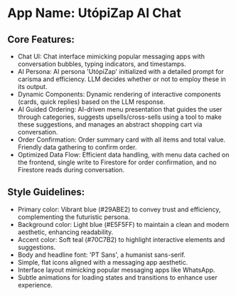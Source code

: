 # **App Name**: UtópiZap AI Chat

## Core Features:

- Chat UI: Chat interface mimicking popular messaging apps with conversation bubbles, typing indicators, and timestamps.
- AI Persona: AI persona 'UtópiZap' initialized with a detailed prompt for carisma and efficiency. LLM decides whether or not to employ these in its output.
- Dynamic Components: Dynamic rendering of interactive components (cards, quick replies) based on the LLM response.
- AI Guided Ordering: AI-driven menu presentation that guides the user through categories, suggests upsells/cross-sells using a tool to make these suggestions, and manages an abstract shopping cart via conversation.
- Order Confirmation: Order summary card with all items and total value.  Friendly data gathering to confirm order.
- Optimized Data Flow: Efficient data handling, with menu data cached on the frontend, single write to Firestore for order confirmation, and no Firestore reads during conversation.

## Style Guidelines:

- Primary color: Vibrant blue (#29ABE2) to convey trust and efficiency, complementing the futuristic persona.
- Background color: Light blue (#E5F5FF) to maintain a clean and modern aesthetic, enhancing readability.
- Accent color: Soft teal (#70C7B2) to highlight interactive elements and suggestions.
- Body and headline font: 'PT Sans', a humanist sans-serif.
- Simple, flat icons aligned with a messaging app aesthetic.
- Interface layout mimicking popular messaging apps like WhatsApp.
- Subtle animations for loading states and transitions to enhance user experience.